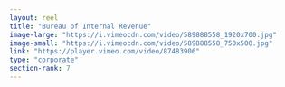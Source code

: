 ```yaml
---
layout: reel
title: "Bureau of Internal Revenue"
image-large: "https://i.vimeocdn.com/video/589888558_1920x700.jpg"
image-small: "https://i.vimeocdn.com/video/589888558_750x500.jpg"
link: "https://player.vimeo.com/video/87483906"
type: "corporate"
section-rank: 7
---
```

